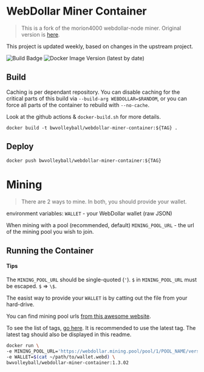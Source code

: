 # WebDollar Miner Container
> This is a fork of the morion4000 webdollar-node miner. Original version is [here](https://github.com/morion4000/webdollar-node).

This project is updated weekly, based on changes in the upstream project.

![Build Badge](https://github.com/bwvolleyball/webdollar-miner-container/actions/workflows/build-container.yaml/badge.svg) ![Docker Image Version (latest by date)](https://img.shields.io/docker/v/bwvolleyball/webdollar-miner-container)

## Build

Caching is per dependant repository.  You can disable caching for the critical parts of this build via `--build-arg WEBDOLLAR=$RANDOM`, or you can force all parts of the container to rebuild with `--no-cache`.

Look at the github actions & `docker-build.sh` for more details.

`docker build -t bwvolleyball/webdollar-miner-container:${TAG} .`

## Deploy

`docker push bwvolleyball/webdollar-miner-container:${TAG}`

# Mining
> There are 2 ways to mine.  In both, you should provide your wallet.

environment variables:
`WALLET` - your WebDollar wallet (raw JSON)

When mining with a pool (recommended, default)
`MINING_POOL_URL` - the url of the mining pool you wish to join.

## Running the Container

#### Tips

The `MINING_POOL_URL` should be single-quoted (`'`).
`$` in `MINING_POOL_URL` must be escaped. `$` => `\$`.

The easist way to provide your `WALLET` is by catting out the file from your hard-drive.

You can find mining pool urls [from this awesome website](http://webdpools.com/pool/).

To see the list of tags, [go here](https://hub.docker.com/repository/docker/bwvolleyball/webdollar-miner-container).
It is recommended to use the latest tag. The latest tag should also be displayed in this readme.

```bash
docker run \
-e MINING_POOL_URL='https://webdollar.mining.pool/pool/1/POOL_NAME/version/sha/https:\$\$domain.com:443' \
-e WALLET=$(cat ~/path/to/wallet.webd) \
bwvolleyball/webdollar-miner-container:1.3.02
```
